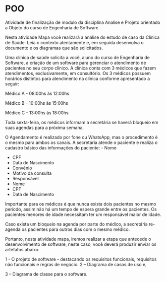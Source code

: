 # POO
Atividade de finalização de modulo da disciplina Analise e Projeto orientado a Objeto do curso de Engenharia de Software.


Nesta atividade Mapa você realizará a análise do estudo de caso da Clínica de Saúde. Leia o contexto atentamente  e, em seguida desenvolva o documento e os diagramas que são solicitados.

Uma clínica de saúde solicita a você, aluno do curso de Engenharia de Software, a criação de um software para gerenciar o atendimento de pacientes no seu corpo clínico. A clínica conta com 3 médicos que fazem atendimentos, exclusivamente, em consultório. Os 3 médicos possuem horários distintos para atendimento na clínica conforme apresentado a seguir:


Médico A - 08:00hs às 12:00hs

Médico B - 10:00hs às 15:00hs

Médico C - 13:00hs às 18:00hs
 

Toda sexta-feira, os médicos informam a secretária se haverá bloqueio em suas agendas para a próxima semana.

O Agendamento é realizado por fone ou WhatsApp, mas o procedimento é o mesmo para ambos os canais. A secretária atende o paciente e realiza o cadastro básico das informações do paciente:
​- Nome
- CPF
- Data de Nascimento
- Convênio
- Motivo da consulta
- Responsável
- Nome
- CPF
- Data de Nascimento

Importante para os médicos é que nunca exista dois pacientes no mesmo período, assim não há um tempo de espera grande entre os pacientes. Os pacientes menores de idade necessitam ter um responsável maior de idade.


Caso exista um bloqueio na agenda por parte do médico, a secretária re-agenda os pacientes para outros dias com o mesmo médico.


Portanto, nesta atividade mapa, iremos realizar a etapa que antecede o desenvolvimento de software, neste caso, você deverá produzir enviar os artefatos abaixo:

1 - O projeto de software - destacando os requisitos funcionais, requisitos não funcionais e regras de negócio.​
2 – Diagrama de casos de uso e,

3 – Diagrama de classe para o software.
